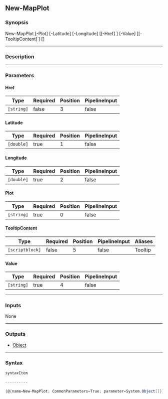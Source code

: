 New-MapPlot
-----------




### Synopsis

New-MapPlot [-Plot] <string> [-Latitude] <double> [-Longitude] <double> [[-Href] <string>] [-Value] <string> [[-TooltipContent] <scriptblock>] [<CommonParameters>]




---


### Description


---


### Parameters
#### **Href**




|Type      |Required|Position|PipelineInput|
|----------|--------|--------|-------------|
|`[string]`|false   |3       |false        |



#### **Latitude**




|Type      |Required|Position|PipelineInput|
|----------|--------|--------|-------------|
|`[double]`|true    |1       |false        |



#### **Longitude**




|Type      |Required|Position|PipelineInput|
|----------|--------|--------|-------------|
|`[double]`|true    |2       |false        |



#### **Plot**




|Type      |Required|Position|PipelineInput|
|----------|--------|--------|-------------|
|`[string]`|true    |0       |false        |



#### **TooltipContent**




|Type           |Required|Position|PipelineInput|Aliases|
|---------------|--------|--------|-------------|-------|
|`[scriptblock]`|false   |5       |false        |Tooltip|



#### **Value**




|Type      |Required|Position|PipelineInput|
|----------|--------|--------|-------------|
|`[string]`|true    |4       |false        |





---


### Inputs
None




---


### Outputs
* [Object](https://learn.microsoft.com/en-us/dotnet/api/System.Object)






---


### Syntax
```PowerShell
syntaxItem
```
```PowerShell
----------
```
```PowerShell
{@{name=New-MapPlot; CommonParameters=True; parameter=System.Object[]}}
```
